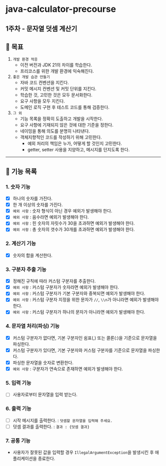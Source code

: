 # java-calculator-precourse

## 1주차 - 문자열 덧셈 계산기

## 🎯 목표
1. `개발 환경 적응`
   - 이전 버전과 JDK 21의 차이를 학습한다.
   - 프리코스를 위한 개발 환경에 익숙해진다.
2. `좋은 개발 습관 만들기`
   - 자바 코드 컨벤션을 지킨다.
   - 커밋 메시지 컨벤션 및 커밋 단위를 지킨다.
   - 학습한 것, 고민한 것은 모두 문서화한다.
   - 요구 사항을 모두 지킨다.
   - 도메인 로직 구현 후 테스트 코드를 통해 검증한다.
3. `그 외`
   - 기능 목록을 정확히 도출하고 개발을 시작한다.
   - 요구 사항에 기재되지 않은 것에 대한 기준을 정한다.
   - 네이밍을 통해 의도를 분명히 나타낸다.
   - 객체지향적인 코드를 작성하기 위해 고민한다.
      - 예외 처리의 책임은 누가, 어떻게 할 것인지 고민한다.
      - getter, setter 사용을 지양하고, 메시지를 던지도록 한다.
---

## 🚀 기능 목록
### 1. 숫자 기능
- [X] 하나의 숫자를 가진다.
- [X] 한 개 이상의 숫자를 가진다.
- [X] `예외 사항` : 숫자 형식이 아닌 경우 예외가 발생해야 한다.
- [X] `예외 사항` : 음수라면 예외가 발생해야 한다.
- [X] `예외 사항` : 힌 숫자의 자릿수가 30을 초과하면 예외가 발생해야 한다.
- [X] `예외 사항` : 총 숫자의 갯수가 30개를 초과하면 예외가 발생해야 한다.

### 2. 계산기 기능
- [X] 숫자의 합을 계산한다.

### 3. 구분자 추출 기능
- [X] 정해진 규칙에 따라 커스텀 구분자를 추출한다.
- [X] `예외 사항` : 커스텀 구분자가 숫자라면 예외가 발생해야 한다.
- [X] `예외 사항` : 커스텀 구분자가 기본 구분자와 중복되면 예외가 발생해야 한다.
- [X] `예외 사항` : 커스텀 구분자 지정을 위한 문자가 `//`, `\\n`가 아니라면 예외가 발생해야 한다.
- [X] `예외 사항` : 커스텀 구분자가 하나의 문자가 아니라면 예외가 발생해야 한다.

### 4. 문자열 처리(파싱) 기능
- [X] 커스텀 구분자가 없다면, 기본 구분자인 쉼표(,) 또는 콜론(:)을 기준으로 문자열을 파싱한다.
- [X] 커스텀 구분자가 있다면, 기본 구분자와 커스텀 구분자를 기준으로 문자열을 파싱한다.
- [X] 파싱한 문자열을 숫자로 변환한다.
- [X] `예외 사항` : 구분자가 연속으로 존재하면 예외가 발생해야 한다.

### 5. 입력 기능
- [ ] 사용자로부터 문자열을 입력 받는다.

### 6. 출력 기능
- [ ] 시작 메시지를 출력한다. : `덧셈할 문자열을 입력해 주세요.`
- [ ] 덧셈 결과를 출력한다. : `결과 : {덧셈 결과}`

### 7. 공통 기능
- 사용자가 잘못된 값을 입력할 경우 `IllegalArgumentException`을 발생시킨 후 애플리케이션을 종료한다.